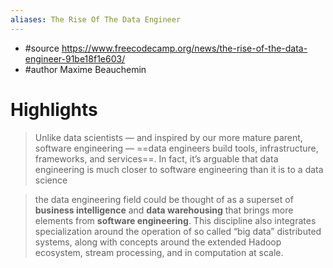 ```yaml
---
aliases: The Rise Of The Data Engineer
---
```


- #source https://www.freecodecamp.org/news/the-rise-of-the-data-engineer-91be18f1e603/
- #author Maxime Beauchemin

# Highlights

> Unlike data scientists — and inspired by our more mature parent, software engineering — ==data engineers build tools, infrastructure, frameworks, and services==. In fact, it’s arguable that data engineering is much closer to software engineering than it is to a data science

> the data engineering field could be thought of as a superset of **business intelligence** and **data warehousing** that brings more elements from **software engineering**. This discipline also integrates specialization around the operation of so called “big data” distributed systems, along with concepts around the extended Hadoop ecosystem, stream processing, and in computation at scale.